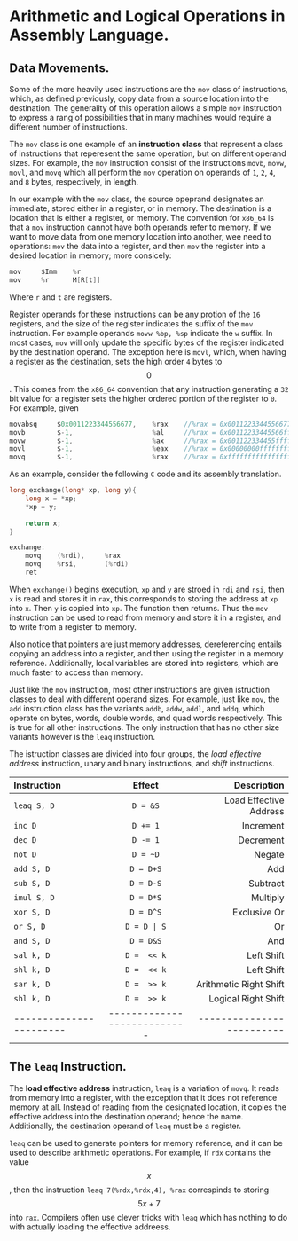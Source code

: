 # Arithmetic and Logical Operations in Assembly Language.

## Data Movements.

Some of the more heavily used instructions are the `mov` class of instructions,
which, as defined previously, copy data from a source location into the
destination. The generality of this operation allows a simple `mov` instruction
to express a rang of possibilities that in many machines would require
a different number of instructions.

The `mov` class is one example of an **instruction class** that represent
a class of instructions that reperesent the same operation, but on different
operand sizes. For example, the `mov` instruction consist of the instructions
`movb`, `movw`, `movl`, and `movq` which all perform the `mov` operation on
operands of `1`, `2`, `4`, and `8` bytes, respectively, in length.

In our example with the `mov` class, the source opeprand designates an
immediate, stored either in a register, or in memory. The destination is
a location that is either a register, or memory. The convention for `x86_64` is
that a `mov` instruction cannot have both operands refer to memory. If we want
to move data from one memory location into another, wee need to operations:
`mov` the data into a register, and then `mov` the register into a desired
location in memory; more consicely:

```c
mov     $Imm    %r
mov     %r      M[R[t]]
```

Where `r` and `t` are registers.

Register operands for these instructions can be any protion of the `16`
registers, and the size of the register indicates the suffix of the `mov`
instruction. For example operands `movw %bp, %sp` indicate the `w` suffix. In
most cases, `mov` will only update the specific bytes of the register indicated
by the destination operand. The exception here is `movl`, which, when having
a register as the destination, sets the high order `4` bytes to $$0$$. This
comes from the `x86_64` convention that any instruction generating a `32` bit
value for a register sets the higher ordered portion of the register to `0`. For
example, given

```c 
movabsq     $0x0011223344556677,    %rax    //%rax = 0x0011223344556677.
movb        $-1,                    %al     //%rax = 0x00112233445566ff.
movw        $-1,                    %ax     //%rax = 0x001122334455ffff.
movl        $-1,                    %eax    //%rax = 0x00000000ffffffff.
movq        $-1,                    %rax    //%rax = 0xffffffffffffffff.
```

As an example, consider the following `C` code and its assembly translation.

```c
long exchange(long* xp, long y){
    long x = *xp;
    *xp = y;
    
    return x;
}
```

```c
exchange:
    movq    (%rdi),     %rax
    movq    %rsi,       (%rdi)
    ret
```

When `exchange()` begins execution, `xp` and `y` are stroed in `rdi` and `rsi`,
then `x` is read and stores it in `rax`, this corresponds to storing the address
at `xp` into `x`. Then  `y` is copied into `xp`. The function then returns. Thus
the `mov` instruction can be used to read from memory and store it in
a register, and to write from a register to memory.

Also notice that pointers are just memory addresses, dereferencing entails
copying an address into a register, and then using the register in a memory
reference. Additionally, local variables are stored into registers, which are
much faster to access than memory.

Just like the `mov` instruction, most other instructions are given istruction
classes to deal with different operand sizes. For example, just like `mov`, the
`add` instruction class has the variants `addb`, `addw`, `addl`, and `addq`,
which operate on bytes, words, double words, and quad words respectively. This
is true for all other instructions. The only instruction that has no other size
variants however is the `leaq` instruction. 

The istruction classes are divided into four groups, the _load effective
address_ instruction, unary and binary instructions, and _shift_ instructions.

|Instruction            |       Effect              |              Description|
|:---                   |       :---:               |                     ---:|
|`leaq S, D`            |       `D = &S`            |   Load Effective Address|
|`inc D`                |       `D += 1`            |   Increment             |
|`dec D`                |       `D -= 1`            |   Decrement             |
|`not D`                |       `D = ~D`            |   Negate                |
|`add S, D`             |       `D = D+S`           |   Add                   |
|`sub S, D`             |       `D = D-S`           |   Subtract              |
|`imul S, D`            |       `D = D*S`           |   Multiply              |
|`xor S, D`             |       `D = D^S`           |   Exclusive Or          |
|`or S, D`              |<code>D = D &#124; S</code>|   Or                    |
|`and S, D`             |       `D = D&S`           |   And                   |
|`sal k, D`             |       `D =  << k`         |   Left Shift            |
|`shl k, D`             |       `D =  << k`         |   Left Shift            |
|`sar k, D`             |       `D =  >> k`         |   Arithmetic Right Shift|
|`shl k, D`             |       `D =  >> k`         |   Logical Right Shift   |
|-----------------------|---------------------------|-------------------------|

## The `leaq` Instruction.

The **load effective address** instruction, `leaq` is a variation of `movq`. It
reads from memory into a register, with the exception that it does not reference
memory at all. Instead of reading from the designated location, it copies the
effective address into the destination operand; hence the name. Additionally,
the destination operand of `leaq` must be a register.

`leaq` can be used to generate pointers for memory reference, and it can be used
to describe arithmetic operations. For example, if `rdx` contains 
the value $$x$$, then the instruction `leaq 7(%rdx,%rdx,4), %rax` correspinds to
storing $$5x+7$$ into `rax`. Compilers often use clever tricks with `leaq` which
has nothing to do with actually loading the effective addreess.
